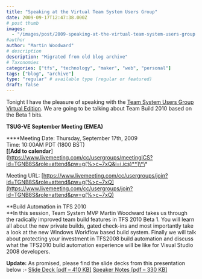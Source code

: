 ```yaml
---
title: "Speaking at the Virtual Team System Users Group"
date: 2009-09-17T12:47:38.000Z
# post thumb
images:
  - "/images/post/2009-speaking-at-the-virtual-team-system-users-group.jpg"
#author
author: "Martin Woodward"
# description
description: "Migrated from old blog archive"
# Taxonomies
categories: ["tfs", "technology", "maker", "web", "personal"]
tags: ["blog", "archive"]
type: "regular" # available type (regular or featured)
draft: false
---
```


Tonight I have the pleasure of speaking with the [Team System Users Group Virtual Edition](http://www.tsug-ve.com/). We are going to be talking about Team Build 2010 based on the Beta 1 bits.

**TSUG-VE September Meeting (EMEA)**

\***\*Meeting Date: Thursday, September 17th, 2009  
Time: 10:00AM PDT (1800 BST)  
**[**[**Add to calendar**](https://www.livemeeting.com/cc/usergroups/meetingICS?id=TGNB8S&role=attend&pw=g(%>c~7xQ&i=i.ics)**]\*\*

Meeting URL: [https://www.livemeeting.com/cc/usergroups/join?id=TGNB8S&role=attend&pw=g(%>c~7xQ](https://www.livemeeting.com/cc/usergroups/join?id=TGNB8S&role=attend&pw=g(%>c~7xQ)

**Build Automation in TFS 2010  
**In this session, Team System MVP Martin Woodward takes us through the radically improved team build features in TFS 2010 Beta 1. You will learn all about the new private builds, gated check-ins and most importantly take a look at the new Windows Workflow based build system. Finally we will talk about protecting your investment in TFS2008 build automation and discuss what the TFS2010 build automation experience will be like for Visual Studio 2008 developers.

**Update:** As promised, please find the slide decks from this presentation below :- [Slide Deck [pdf – 410 KB]](http://www.woodwardweb.com/talks/tsugve/TeamBuild2010.pdf) [Speaker Notes [pdf – 330 KB]](http://www.woodwardweb.com/talks/tsugve/TeamBuild2010_notes.pdf)
